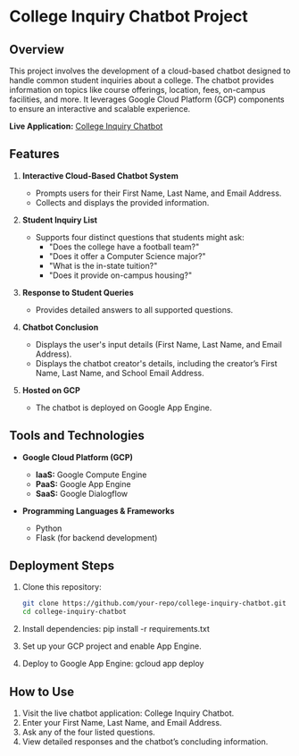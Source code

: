 # College Inquiry Chatbot Project  

## Overview  
This project involves the development of a cloud-based chatbot designed to handle common student inquiries about a college. The chatbot provides information on topics like course offerings, location, fees, on-campus facilities, and more. It leverages Google Cloud Platform (GCP) components to ensure an interactive and scalable experience.  

**Live Application:** [College Inquiry Chatbot](https://chatbot-project-443402.ue.r.appspot.com)  

## Features  
1. **Interactive Cloud-Based Chatbot System**  
   - Prompts users for their First Name, Last Name, and Email Address.
   - Collects and displays the provided information.  

2. **Student Inquiry List**  
   - Supports four distinct questions that students might ask:
     - "Does the college have a football team?"  
     - "Does it offer a Computer Science major?"  
     - "What is the in-state tuition?"  
     - "Does it provide on-campus housing?"  

3. **Response to Student Queries**  
   - Provides detailed answers to all supported questions.  

4. **Chatbot Conclusion**  
   - Displays the user's input details (First Name, Last Name, and Email Address).  
   - Displays the chatbot creator's details, including the creator’s First Name, Last Name, and School Email Address.  

5. **Hosted on GCP**  
   - The chatbot is deployed on Google App Engine.  

## Tools and Technologies  
- **Google Cloud Platform (GCP)**  
  - **IaaS:** Google Compute Engine  
  - **PaaS:** Google App Engine  
  - **SaaS:** Google Dialogflow  

- **Programming Languages & Frameworks**  
  - Python  
  - Flask (for backend development)  


## Deployment Steps  
1. Clone this repository:  
   ```bash
   git clone https://github.com/your-repo/college-inquiry-chatbot.git  
   cd college-inquiry-chatbot

2. Install dependencies:
pip install -r requirements.txt

3. Set up your GCP project and enable App Engine.

4. Deploy to Google App Engine:
   gcloud app deploy


## How to Use
1. Visit the live chatbot application: College Inquiry Chatbot.
2. Enter your First Name, Last Name, and Email Address.
3. Ask any of the four listed questions.
4. View detailed responses and the chatbot’s concluding information.
